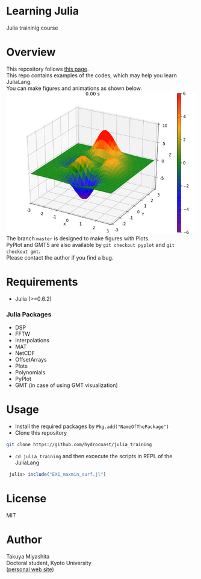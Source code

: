 # Learning Julia
Julia traininig course  

# Overview
This repository follows [this page](https://hydrocoast.jp/index.php?Julia).   
This repo contains examples of the codes, which may help you learn JuliaLang.  
You can make figures and animations as shown below.   
<img src="https://github.com/hydrocoast/julia_training/blob/master/ConAdvEq.gif" width="640">   
The branch `master` is designed to make figures with Plots.  
PyPlot and GMT5 are also available by `git checkout pyplot` and `git checkout gmt`.   
Please contact the author if you find a bug.  

# Requirements
- Julia (>=0.6.2)
### Julia Packages
- DSP
- FFTW
- Interpolations
- MAT
- NetCDF
- OffsetArrays
- Plots
- Polynomials
- PyPlot
- GMT (in case of using GMT visualization)

# Usage
- Install the required packages by `Pkg.add("NameOfThePackage")`   
- Clone this repository
```bash
git clone https://github.com/hydrocoast/julia_training
```
- `cd julia_training` and then excecute the scripts in REPL of the JuliaLang
```julia
 julia> include("EX1_maxmin_surf.jl")
```

# License
MIT  

# Author
Takuya Miyashita   
Doctoral student, Kyoto University  
([personal web site](https://hydrocoast.jp))  
